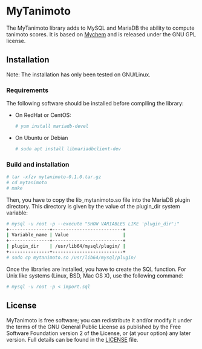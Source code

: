 # MyTanimoto

The MyTanimoto library adds to MySQL and MariaDB the ability to compute
tanimoto scores. It is based on [Mychem](http://mychem.sourceforge.net/) and
is released under the GNU GPL license.

## Installation

Note: The installation has only been tested on GNU/Linux.

### Requirements

The following software should be installed before compiling the library:
* On RedHat or CentOS:
  ```bash
  # yum install mariadb-devel
  ```
* On Ubuntu or Debian
  ```bash
  # sudo apt install libmariadbclient-dev
  ```

### Build and installation

```bash
# tar -xfzv mytanimoto-0.1.0.tar.gz
# cd mytanimoto
# make
```

Then, you have to copy the lib_mytanimoto.so file into the MariaDB plugin
directory. This directory is given by the value of the plugin_dir system
variable:
```bash
# mysql -u root -p --execute "SHOW VARIABLES LIKE 'plugin_dir';"
+---------------+--------------------------+
| Variable_name | Value                    |
+---------------+--------------------------+
| plugin_dir    | /usr/lib64/mysql/plugin/ |
+---------------+--------------------------+
# sudo cp mytanimoto.so /usr/lib64/mysql/plugin/
```

Once the libraries are installed, you have to create the SQL function. For
Unix like systems (Linux, BSD, Mac OS X), use the following command:
```bash
# mysql -u root -p < import.sql
```

## License

MyTanimoto is free software; you can redistribute it and/or modify
it under the terms of the GNU General Public License as published by
the Free Software Foundation version 2 of the License, or
(at your option) any later version. Full details
can be found in the [LICENSE](LICENSE) file.
